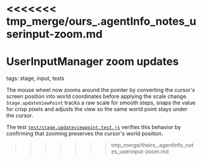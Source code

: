 <<<<<<< tmp_merge/ours_.agentInfo_notes_userinput-zoom.md
=======
# UserInputManager zoom updates

tags: stage, input, tests

The mouse wheel now zooms around the pointer by converting the cursor's screen
position into world coordinates before applying the scale change. `Stage.updateViewPoint`
tracks a raw scale for smooth steps, snaps the value for crisp pixels and adjusts
the view so the same world point stays under the cursor.

The test [`test/stage.updateviewpoint.test.js`](../../test/stage.updateviewpoint.test.js)
verifies this behavior by confirming that zooming preserves the cursor's world
position.
>>>>>>> tmp_merge/theirs_.agentInfo_notes_userinput-zoom.md
